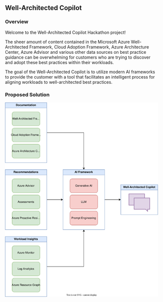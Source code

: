 ## Well-Architected Copilot

### Overview

Welcome to the Well-Architected Copilot Hackathon project!
 
The sheer amount of content contained in the Microsoft Azure Well-Architected Framework, Cloud Adoption Framework, Azure Architecture Center, Azure Advisor and various other data sources on best practice guidance can be overwhelming for customers who are trying to discover and adopt these best practices within their workloads.  

The goal of the Well-Architected Copilot is to utilize modern AI frameworks to provide the customer with a tool that facilitates an intelligent process for aligning workloads to well-architected best practices.

### Proposed Solution

![Well-Architected Copilot Diagram](images/well-architected-copilot.svg "Well-Architected Copilot Diagram")
